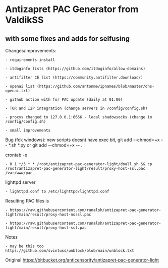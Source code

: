 # Antizapret PAC Generator from ValdikSS #

## with some fixes and adds for selfusing ##

Changes/improvements:

    - requirements install

    - itdoginfo lists (https://github.com/itdoginfo/allow-domains)

    - antifilter CE list (https://community.antifilter.download/)

    - openai list (https://github.com/antonme/ipnames/blob/master/dns-openai.txt)

    - github action with for PAC update (daily at 01:00)

    - TOR and I2P integration (change servers in /config/config.sh)

    - proxys changed to 127.0.0.1:6666 - local shadowsocks (change in /config/config.sh)

    - small improvements

Bug (fck windows): new scripts doesnt have exec bit, git add --chmod=+x -- *.sh *.py or git add --chmod=+x -- *.*

crontab -e

    - 0 1 */3 * * /root/antizapret-pac-generator-light/doall.sh && cp /root/antizapret-pac-generator-light/result/proxy-host-ssl.pac /var/www/pac

lighttpd server

    - lighttpd.conf to /etc/lighttpd/lighttpd.conf

Resulting PAC files is

    - https://raw.githubusercontent.com/runalsh/antizapret-pac-generator-light/main/result/proxy-host-nossl.pac

    - https://raw.githubusercontent.com/runalsh/antizapret-pac-generator-light/main/result/proxy-host-ssl.pac

Notes

    - may be this too https://github.com/svintuss/unblock/blob/main/unblock.txt


Original https://bitbucket.org/anticensority/antizapret-pac-generator-light
